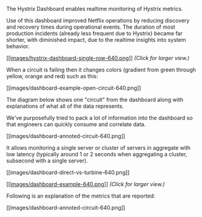 The Hystrix Dashboard enables realtime monitoring of Hystrix metrics.

Use of this dashboard improved Netflix operations by reducing discovery and recovery times during operational events. The duration of most production incidents (already less frequent due to Hystrix) became far shorter, with diminished impact, due to the realtime insights into system behavior.

<a href="images/hystrix-dashboard-single-row.png">[[images/hystrix-dashboard-single-row-640.png]]</a>
_(Click for larger view.)_

When a circuit is failing then it changes colors (gradient from green through yellow, orange and red) such as this: 

[[images/dashboard-example-open-circuit-640.png]]

The diagram below shows one "circuit" from the dashboard along with explanations of what all of the data represents.

We've purposefully tried to pack a lot of information into the dashboard so that engineers can quickly consume and correlate data.

[[images/dashboard-annoted-circuit-640.png]]

It allows monitoring a single server or cluster of servers in aggregate with low latency (typically around 1 or 2 seconds when aggregating a cluster, subsecond with a single server).

[[images/dashboard-direct-vs-turbine-640.png]]

<a href="images/dashboard-example-1280.png">[[images/dashboard-example-640.png]]</a>
_(Click for larger view.)_

Following is an explanation of the metrics that are reported:

[[images/dashboard-annoted-circuit-640.png]]